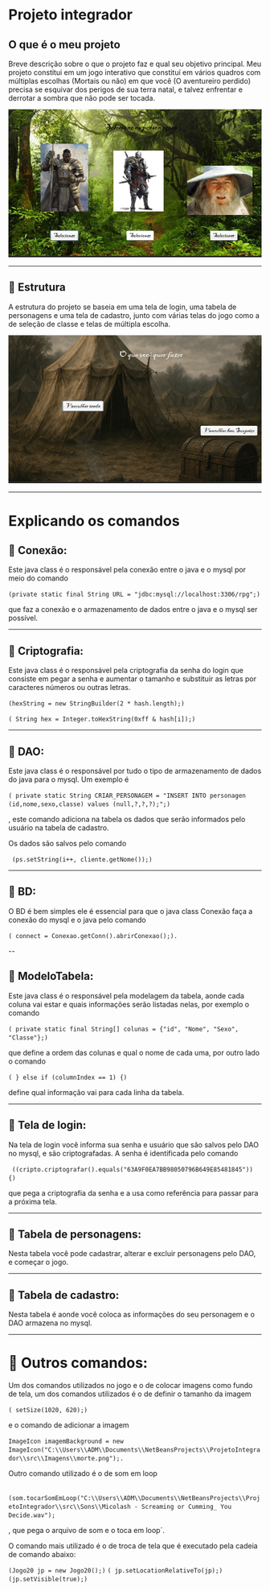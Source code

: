 # Projeto integrador


##  O que é o meu projeto

Breve descrição sobre o que o projeto faz e qual seu objetivo principal.
Meu projeto constitui em um jogo interativo que constituí em vários quadros
com múltiplas escolhas (Mortais ou não) em que você (O aventureiro perdido) precisa se esquivar dos perigos de sua terra natal,
e talvez enfrentar e derrotar a sombra que não pode ser tocada.

![inicio](https://github.com/Felipedutra68/projeto_integrador/blob/main/Captura%20de%20tela%202025-07-14%20202929.png)

---

## 📌 Estrutura 

A estrutura do projeto se baseia em uma tela de login, uma tabela de personagens e uma tela de cadastro,
junto com várias telas do jogo como a de seleção de classe e telas de múltipla escolha. 

![acampamento](https://github.com/Felipedutra68/projeto_integrador/blob/main/Captura%20de%20tela%202025-07-14%20203824.png)


---

# Explicando os comandos


## 📌 Conexão:

Este java class é o responsável pela conexão entre o java e o mysql por meio do comando 

`(private static final String URL = "jdbc:mysql://localhost:3306/rpg";)`

que faz a conexão e o armazenamento de dados entre o java e o mysql ser possível.


---

## 📌 Criptografia: 

Este java class é o responsável pela criptografia da senha do login que consiste
em pegar a senha e aumentar o tamanho e substituir as letras por caracteres números ou outras letras. 

`(hexString = new StringBuilder(2 * hash.length);)`

`( String hex = Integer.toHexString(0xff & hash[i]);)`


---


## 📌 DAO:

Este java class é o responsável por tudo o tipo de armazenamento de dados do java para o mysql. Um exemplo é

`( private static String CRIAR_PERSONAGEM = "INSERT INTO personagen (id,nome,sexo,classe) values (null,?,?,?);";)`

, este comando adiciona na tabela os dados que serão informados pelo usuário na tabela de cadastro.

Os dados são salvos pelo comando

` (ps.setString(i++, cliente.getNome());)`


---

## 📌 BD: 

O BD é bem simples ele é essencial para que o java class Conexão faça a conexão do mysql e o java pelo comando

`( connect = Conexao.getConn().abrirConexao();).`  


--


## 📌 ModeloTabela:

Este java class é o responsável pela modelagem da tabela, aonde cada coluna vai estar e quais informações serão listadas nelas, por exemplo o comando

 `( private static final String[] colunas = {"id", "Nome", "Sexo", "Classe"};)`

que define a ordem das colunas e qual o nome de cada uma, por outro lado o comando

`( } else if (columnIndex == 1) {)`

 define qual informação vai para cada linha da tabela. 


---

## 📌 Tela de login: 

Na tela de login você informa sua senha e usuário que são salvos pelo DAO no mysql, e são criptografadas.
 A senha é identificada pelo comando

` ((cripto.criptografar().equals("63A9F0EA7BB98050796B649E85481845")) {)`

 que pega a criptografia da senha e a usa como referência para passar para a próxima tela.


---


## 📌 Tabela de personagens:

Nesta tabela você pode cadastrar, alterar e excluir personagens pelo DAO, e começar o jogo.

---

## 📌 Tabela de cadastro:

Nesta tabela é aonde você coloca as informações do seu personagem e o DAO armazena no mysql.


---


# 📌 Outros comandos:


Um dos comandos utilizados no jogo e o de colocar imagens como fundo de tela, um
 dos comandos utilizados é o de definir o tamanho da imagem

 `( setSize(1020, 620);)`

e o comando de adicionar a imagem

` ImageIcon imagemBackground = new ImageIcon("C:\\Users\\ADM\\Documents\\NetBeansProjects\\ProjetoIntegrador\\src\\Imagens\\morte.png");. `

Outro comando utilizado é o de som em loop

` (som.tocarSomEmLoop("C:\\Users\\ADM\\Documents\\NetBeansProjects\\ProjetoIntegrador\\src\\Sons\\Micolash - Screaming or Cumming_ You Decide.wav");`

, que pega o arquivo de som e o toca em loop´. 

O comando mais utilizado é o de troca de tela que é executado pela cadeia de comando abaixo:

`(Jogo20 jp = new Jogo20();)`
`( jp.setLocationRelativeTo(jp);)`
`(jp.setVisible(true);)`



